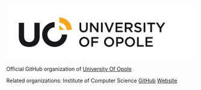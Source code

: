 <a href="https://uni.opole.pl/en">
    <picture>
        <source media="(prefers-color-scheme: dark)" srcset="https://github.com/TestOrganizationMM/.github/blob/28e0884e93dc2a0eb885d6e9acd208a1afe4f4c4/Logo/LOGO_UO_ENG%20(12).svg">
        <img alt="UniversityOfOpole" src="https://github.com/TestOrganizationMM/.github/blob/28e0884e93dc2a0eb885d6e9acd208a1afe4f4c4/Logo/LOGO_UO_ENG%20(2).svg">
    </picture>
</a>

Official GitHub organization of [University Of Opole](https://uni.opole.pl/en)

Related organizations:
Institute of Computer Science [GitHub](https://github.com/UniOpole-CS-Test/) [Website](https://informatyka.uni.opole.pl/)